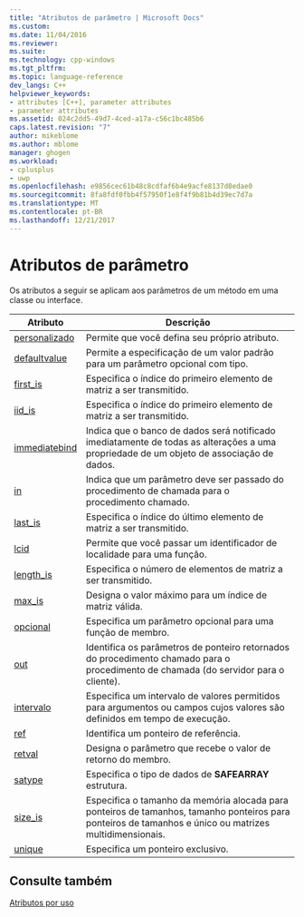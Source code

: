 ```yaml
---
title: "Atributos de parâmetro | Microsoft Docs"
ms.custom: 
ms.date: 11/04/2016
ms.reviewer: 
ms.suite: 
ms.technology: cpp-windows
ms.tgt_pltfrm: 
ms.topic: language-reference
dev_langs: C++
helpviewer_keywords:
- attributes [C++], parameter attributes
- parameter attributes
ms.assetid: 024c2dd5-49d7-4ced-a17a-c56c1bc485b6
caps.latest.revision: "7"
author: mikeblome
ms.author: mblome
manager: ghogen
ms.workload:
- cplusplus
- uwp
ms.openlocfilehash: e9856cec61b48c8cdfaf6b4e9acfe8137d8edae0
ms.sourcegitcommit: 8fa8fdf0fbb4f57950f1e8f4f9b81b4d39ec7d7a
ms.translationtype: MT
ms.contentlocale: pt-BR
ms.lasthandoff: 12/21/2017
---
```

# <a name="parameter-attributes"></a>Atributos de parâmetro
Os atributos a seguir se aplicam aos parâmetros de um método em uma classe ou interface.  
  
|Atributo|Descrição|  
|---------------|-----------------|  
|[personalizado](../windows/custom-cpp.md)|Permite que você defina seu próprio atributo.|  
|[defaultvalue](../windows/defaultvalue.md)|Permite a especificação de um valor padrão para um parâmetro opcional com tipo.|  
|[first_is](../windows/first-is.md)|Especifica o índice do primeiro elemento de matriz a ser transmitido.|  
|[iid_is](../windows/iid-is.md)|Especifica o índice do primeiro elemento de matriz a ser transmitido.|  
|[immediatebind](../windows/immediatebind.md)|Indica que o banco de dados será notificado imediatamente de todas as alterações a uma propriedade de um objeto de associação de dados.|  
|[in](../windows/in-cpp.md)|Indica que um parâmetro deve ser passado do procedimento de chamada para o procedimento chamado.|  
|[last_is](../windows/last-is.md)|Especifica o índice do último elemento de matriz a ser transmitido.|  
|[lcid](../windows/lcid.md)|Permite que você passar um identificador de localidade para uma função.|  
|[length_is](../windows/length-is.md)|Especifica o número de elementos de matriz a ser transmitido.|  
|[max_is](../windows/max-is.md)|Designa o valor máximo para um índice de matriz válida.|  
|[opcional](../windows/optional-cpp.md)|Especifica um parâmetro opcional para uma função de membro.|  
|[out](../windows/out-cpp.md)|Identifica os parâmetros de ponteiro retornados do procedimento chamado para o procedimento de chamada (do servidor para o cliente).|  
|[intervalo](../windows/range-cpp.md)|Especifica um intervalo de valores permitidos para argumentos ou campos cujos valores são definidos em tempo de execução.|  
|[ref](../windows/ref-cpp.md)|Identifica um ponteiro de referência.|  
|[retval](../windows/retval.md)|Designa o parâmetro que recebe o valor de retorno do membro.|  
|[satype](../windows/satype.md)|Especifica o tipo de dados de **SAFEARRAY** estrutura.|  
|[size_is](../windows/size-is.md)|Especifica o tamanho da memória alocada para ponteiros de tamanhos, tamanho ponteiros para ponteiros de tamanhos e único ou matrizes multidimensionais.|  
|[unique](../windows/unique-cpp.md)|Especifica um ponteiro exclusivo.|  
  
## <a name="see-also"></a>Consulte também  
 [Atributos por uso](../windows/attributes-by-usage.md)